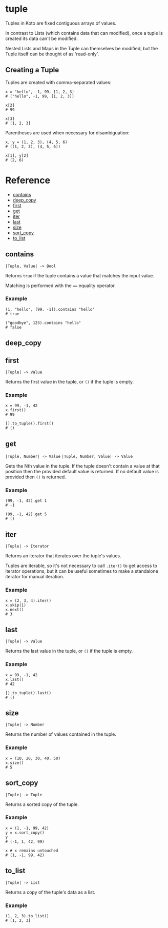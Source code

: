 # tuple

Tuples in Koto are fixed contiguous arrays of values.

In contrast to Lists (which contains data that can modified),
once a tuple is created its data can't be modified.

Nested Lists and Maps in the Tuple can themselves be modified,
but the Tuple itself can be thought of as 'read-only'.

## Creating a Tuple

Tuples are created with comma-separated values:

```koto
x = "hello", -1, 99, [1, 2, 3]
# ("hello", -1, 99, [1, 2, 3])

x[2]
# 99

x[3]
# [1, 2, 3]
```

Parentheses are used when necessary for disambiguation:

```koto
x, y = (1, 2, 3), (4, 5, 6)
# ((1, 2, 3), (4, 5, 6))

x[1], y[2]
# (2, 6)
```

# Reference

- [contains](#contains)
- [deep_copy](#deep_copy)
- [first](#first)
- [get](#get)
- [iter](#iter)
- [last](#last)
- [size](#size)
- [sort_copy](#sort_copy)
- [to_list](#to_list)

## contains

`|Tuple, Value| -> Bool`

Returns `true` if the tuple contains a value that matches the input value.

Matching is performed with the `==` equality operator.

### Example

```koto
(1, "hello", [99. -1]).contains "hello"
# true

("goodbye", 123).contains "hello"
# false
```

## deep_copy

## first

`|Tuple| -> Value`

Returns the first value in the tuple, or `()` if the tuple is empty.

### Example

```koto
x = 99, -1, 42
x.first()
# 99

[].to_tuple().first()
# ()
```

## get

`|Tuple, Number| -> Value`
`|Tuple, Number, Value| -> Value`

Gets the Nth value in the tuple.
If the tuple doesn't contain a value at that position then the provided default
value is returned. If no default value is provided then `()` is returned.

### Example

```koto
(99, -1, 42).get 1
# -1

(99, -1, 42).get 5
# ()
```

## iter

`|Tuple| -> Iterator`

Returns an iterator that iterates over the tuple's values.

Tuples are iterable, so it's not necessary to call `.iter()` to get access to
iterator operations, but it can be useful sometimes to make a standalone
iterator for manual iteration.

### Example

```koto
x = (2, 3, 4).iter()
x.skip(1)
x.next()
# 3
```

## last

`|Tuple| -> Value`

Returns the last value in the tuple, or `()` if the tuple is empty.

### Example

```koto
x = 99, -1, 42
x.last()
# 42

[].to_tuple().last()
# ()
```

## size

`|Tuple| -> Number`

Returns the number of values contained in the tuple.

### Example

```koto
x = (10, 20, 30, 40, 50)
x.size()
# 5
```

## sort_copy

`|Tuple| -> Tuple`

Returns a sorted copy of the tuple.

### Example

```koto
x = (1, -1, 99, 42)
y = x.sort_copy()
y
# (-1, 1, 42, 99)

x # x remains untouched
# (1, -1, 99, 42)
```

## to_list

`|Tuple| -> List`

Returns a copy of the tuple's data as a list.

### Example

```koto
(1, 2, 3).to_list()
# [1, 2, 3]
```
